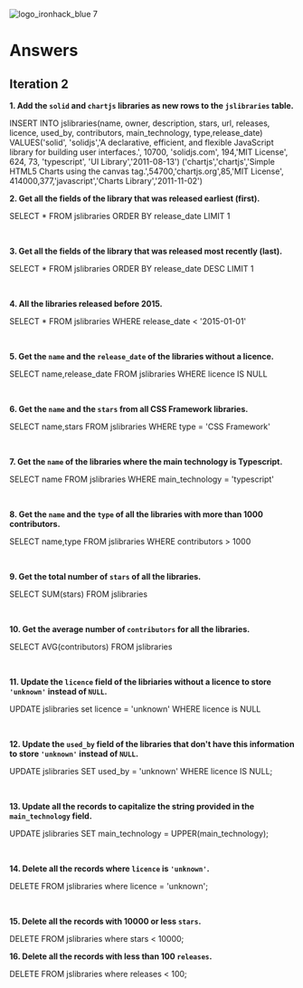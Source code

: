 ![logo_ironhack_blue 7](https://user-images.githubusercontent.com/23629340/40541063-a07a0a8a-601a-11e8-91b5-2f13e4e6b441.png)

# Answers

## Iteration 2

**1. Add the `solid` and `chartjs` libraries as new rows to the `jslibraries` table.**

INSERT INTO jslibraries(name, owner, description, stars, url, releases, licence, used_by, contributors, main_technology, type,release_date)
VALUES('solid', 'solidjs','A declarative, efficient, and flexible JavaScript library for building user interfaces.', 10700,
       'solidjs.com', 194,'MIT License', 624, 73, 'typescript', 'UI Library','2011-08-13')
('chartjs','chartjs','Simple HTML5 Charts using the canvas tag.',54700,'chartjs.org',85,'MIT License',
       414000,377,'javascript','Charts Library','2011-11-02')
<br>

**2. Get all the fields of the library that was released earliest (first).**

SELECT * FROM jslibraries ORDER BY release_date LIMIT 1

<br>

**3. Get all the fields of the library that was released most recently (last).**

SELECT * FROM jslibraries ORDER BY release_date DESC LIMIT 1


<br>

**4. All the libraries released before 2015.**

SELECT * FROM jslibraries WHERE release_date < '2015-01-01'

<br>

**5. Get the `name` and the `release_date` of the libraries without a licence.**

SELECT name,release_date FROM jslibraries WHERE licence IS NULL

<br>

**6. Get the `name` and the `stars` from all CSS Framework libraries.**

SELECT name,stars FROM jslibraries WHERE type = 'CSS Framework'

<br>

**7. Get the `name` of the libraries where the main technology is Typescript.**

SELECT name FROM jslibraries WHERE main_technology = 'typescript'

<br>

**8. Get the `name` and the `type` of all the libraries with more than 1000 contributors.**

SELECT name,type FROM jslibraries WHERE contributors > 1000

<br>

**9. Get the total number of `stars` of all the libraries.**

SELECT SUM(stars) FROM jslibraries


<br>

**10. Get the average number of `contributors` for all the libraries.**

SELECT AVG(contributors) FROM jslibraries

<br>

**11. Update the `licence` field of the libriaries without a licence to store `'unknown'` instead of `NULL`.**

UPDATE jslibraries set licence = 'unknown' WHERE licence is NULL


<br>

**12. Update the `used_by` field of the libraries that don't have this information to store `'unknown'` instead of `NULL`.**

UPDATE jslibraries
SET used_by = 'unknown'
WHERE licence IS NULL;

<br>

**13. Update all the records to capitalize the string provided in the `main_technology` field.**

UPDATE jslibraries
SET main_technology = UPPER(main_technology);


<br>

**14. Delete all the records where `licence` is `'unknown'`.**

DELETE FROM jslibraries where licence = 'unknown';

<br>

**15. Delete all the records with 10000 or less `stars`.**

DELETE FROM jslibraries where stars < 10000;
<br>

**16. Delete all the records with less than 100 `releases`.**

DELETE FROM jslibraries where releases < 100;

<br>
